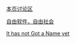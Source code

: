 [本页讨论区](https://github.com/XX-net/XX-Net-dev/issues/88)

[自由软件，自由社会](https://fsfs-zh.readthedocs.io/zh/latest/)

[It has not Got a Name yet](https://github.com/KenOokamiHoro/it_have_not_get_a_name_yet)